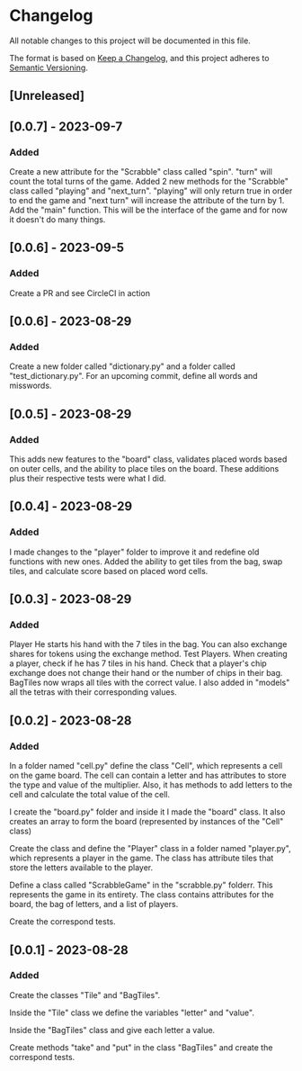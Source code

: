 # Changelog

All notable changes to this project will be documented in this file.

The format is based on [Keep a Changelog](https://keepachangelog.com/en/1.0.0/),
and this project adheres to [Semantic Versioning](https://semver.org/spec/v2.0.0.html).

## [Unreleased]

## [0.0.7] - 2023-09-7

### Added

Create a new attribute for the "Scrabble" class called "spin". "turn" will count the total turns of the game.
Added 2 new methods for the "Scrabble" class called "playing" and "next_turn". "playing" will only return true in order to end the game and "next turn" will increase the attribute of the turn by 1.
Add the "main" function. This will be the interface of the game and for now it doesn't do many things.


## [0.0.6] - 2023-09-5

### Added

Create a PR and see CircleCI in action


## [0.0.6] - 2023-08-29

### Added

Create a new folder called "dictionary.py" and a folder called "test_dictionary.py".
For an upcoming commit, define all words and misswords.

## [0.0.5] - 2023-08-29

### Added

This adds new features to the "board" class, validates placed words based on outer cells, and the ability to place tiles on the board.
These additions plus their respective tests were what I did.

## [0.0.4] - 2023-08-29

### Added

I made changes to the "player" folder to improve it and redefine old functions with new ones.
Added the ability to get tiles from the bag, swap tiles, and calculate score based on placed word cells.

## [0.0.3] - 2023-08-29

### Added

Player
He starts his hand with the 7 tiles in the bag. You can also exchange shares for tokens using the exchange method.
Test Players.
When creating a player, check if he has 7 tiles in his hand.
Check that a player's chip exchange does not change their hand or the number of chips in their bag.
BagTiles now wraps all tiles with the correct value.
I also added in "models" all the tetras with their corresponding values.

## [0.0.2] - 2023-08-28

### Added
    
In a folder named "cell.py" define the class "Cell", which represents a cell on the game board. The cell can contain a letter and has attributes to store the type and value of the multiplier. Also, it has methods to add letters to the cell and calculate the total value of the cell.

I create the "board.py" folder and inside it I made the "board" class. It also creates an array to form the board (represented by instances of the "Cell" class)

Create the class and define the "Player" class in a folder named "player.py", which represents a player in the game. The class has attribute tiles that store the letters available to the player.

Define a class called "ScrabbleGame" in the "scrabble.py" folderr. This represents the game in its entirety. The class contains attributes for the board, the bag of letters, and a list of players.  

Create the correspond tests.

## [0.0.1] - 2023-08-28

### Added

Create the classes "Tile" and "BagTiles".

Inside the "Tile" class we define the variables "letter" and "value".

Inside the "BagTiles" class and give each letter a value.

Create methods "take" and "put" in the class "BagTiles" and create the correspond tests.





 
